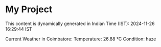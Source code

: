 # My Project

This content is dynamically generated in Indian Time (IST): 2024-11-26 16:29:44 IST


Current Weather in Coimbatore:
Temperature: 26.88 °C
Condition: haze
